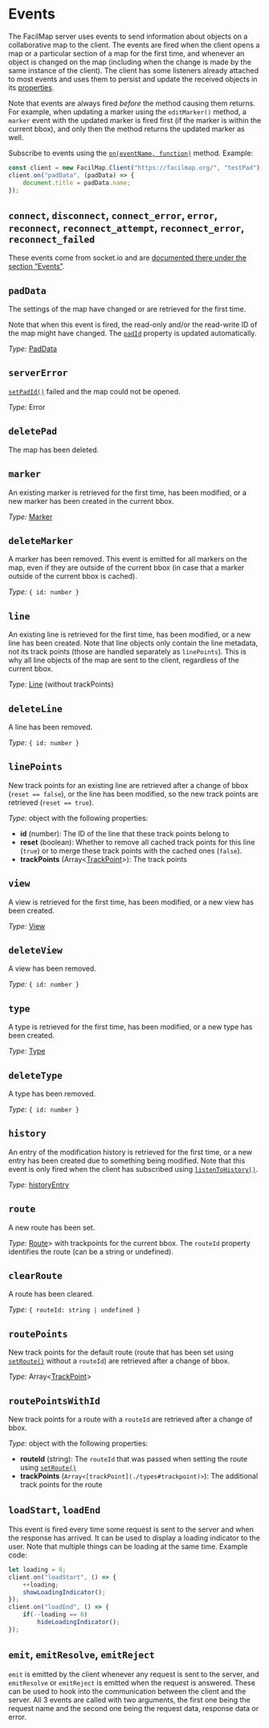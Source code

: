 # Events

The FacilMap server uses events to send information about objects on a collaborative map to the client. The events are fired when the client opens a map or a particular section of a map for the first time, and whenever an object is changed on the map (including when the change is made by the same instance of the client). The client has some listeners already attached to most events and uses them to persist and update the received objects in its [properties](./properties).

Note that events are always fired _before_ the method causing them returns. For example, when updating a marker using the `editMarker()` method, a `marker` event with the updated marker is fired first (if the marker is within the current bbox), and only then the method returns the updated marker as well.

Subscribe to events using the [`on(eventName, function)`](./methods#on-eventname-function) method. Example:

```js
const client = new FacilMap.Client("https://facilmap.org/", "testPad");
client.on("padData", (padData) => {
	document.title = padData.name;
});
```

## `connect`, `disconnect`, `connect_error`, `error`, `reconnect`, `reconnect_attempt`, `reconnect_error`, `reconnect_failed`

These events come from socket.io and are [documented there under the section “Events”](http://socket.io/docs/client-api/).

## `padData`

The settings of the map have changed or are retrieved for the first time.

Note that when this event is fired, the read-only and/or the read-write ID of the map might have changed. The [`padId`](./properties#padid)
property is updated automatically.

_Type:_ [PadData](./types#paddata)

## `serverError`

[`setPadId()`](./methods#setpadid-padid) failed and the map could not be opened.

_Type:_ Error

## `deletePad`

The map has been deleted.

## `marker`

An existing marker is retrieved for the first time, has been modified, or a new marker has been created in the current bbox.

_Type:_ [Marker](./types#marker)

## `deleteMarker`

A marker has been removed. This event is emitted for all markers on the map, even if they are outside of the current bbox
(in case that a marker outside of the current bbox is cached).

_Type:_ `{ id: number }`

## `line`

An existing line is retrieved for the first time, has been modified, or a new line has been created. Note that line
objects only contain the line metadata, not its track points (those are handled separately as `linePoints`). This is why
all line objects of the map are sent to the client, regardless of the current bbox.

_Type:_ [Line](./types#line) (without trackPoints)

## `deleteLine`

A line has been removed.

_Type:_ `{ id: number }`

## `linePoints`

New track points for an existing line are retrieved after a change of bbox (`reset == false`), or the line has been
modified, so the new track points are retrieved (`reset == true`).

_Type:_ object with the following properties:
* __id__ (number): The ID of the line that these track points belong to
* __reset__ (boolean): Whether to remove all cached track points for this line (`true`) or to merge these track points
  with the cached ones (`false`).
* __trackPoints__ (Array<[TrackPoint](./types#trackpoint)>): The track points

## `view`

A view is retrieved for the first time, has been modified, or a new view has been created.

_Type:_ [View](./types#view)

## `deleteView`

A view has been removed.

_Type:_ `{ id: number }`

## `type`

A type is retrieved for the first time, has been modified, or a new type has been created.

_Type:_ [Type](./types#type)

## `deleteType`

A type has been removed.

_Type:_ `{ id: number }`

## `history`

An entry of the modification history is retrieved for the first time, or a new entry has been created due to something
being modified. Note that this event is only fired when the client has subscribed using [`listenToHistory()`](./methods#listentohistory).
 
_Type:_ [historyEntry](./types#historyentry)

## `route`

A new route has been set.

_Type:_ [Route](./types#route)> with trackpoints for the current bbox. The `routeId` property identifies the route (can be a string or undefined).

## `clearRoute`

A route has been cleared.

_Type:_ `{ routeId: string | undefined }`

## `routePoints`

New track points for the default route (route that has been set using [`setRoute()`](./methods#setroute-data) without a `routeId`) are retrieved after a change of bbox.

_Type:_ Array<[TrackPoint](./types#trackpoint)>

## `routePointsWithId`

New track points for a route with a `routeId` are retrieved after a change of bbox.

_Type:_ object with the following properties:
* **routeId** (string): The `routeId` that was passed when setting the route using [`setRoute()`](./methods#setroute-data)
* **trackPoints** (`Array<[trackPoint](./types#trackpoint)>`): The additional track points for the route
 
## `loadStart`, `loadEnd`

This event is fired every time some request is sent to the server and when the response has arrived. It can be used to
display a loading indicator to the user. Note that multiple things can be loading at the same time. Example code:

```js
let loading = 0;
client.on("loadStart", () => {
	++loading;
	showLoadingIndicator();
});
client.on("loadEnd", () => {
	if(--loading == 0)
		hideLoadingIndicator();
});
```

## `emit`, `emitResolve`, `emitReject`

`emit` is emitted by the client whenever any request is sent to the server, and `emitResolve` or `emitReject` is emitted when the request is answered. These can be used to hook into the communication between the client and the server. All 3 events are called with two arguments, the first one being the request name and the second one being the request data, response data or error.